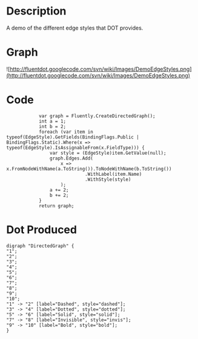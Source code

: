 # Description #

A demo of the different edge styles that DOT provides.

# Graph #

![http://fluentdot.googlecode.com/svn/wiki/Images/DemoEdgeStyles.png](http://fluentdot.googlecode.com/svn/wiki/Images/DemoEdgeStyles.png)

# Code #

```
            var graph = Fluently.CreateDirectedGraph();
            int a = 1;
            int b = 2;
            foreach (var item in typeof(EdgeStyle).GetFields(BindingFlags.Public | BindingFlags.Static).Where(x => typeof(EdgeStyle).IsAssignableFrom(x.FieldType))) {
                var style = (EdgeStyle)item.GetValue(null);
                graph.Edges.Add(
                    x => x.FromNodeWithName(a.ToString()).ToNodeWithName(b.ToString())
                             .WithLabel(item.Name)
                             .WithStyle(style)
                    );
                a += 2;
                b += 2;
            }
            return graph;

```

# Dot Produced #

```
digraph "DirectedGraph" {
"1";
"2";
"3";
"4";
"5";
"6";
"7";
"8";
"9";
"10";
"1" -> "2" [label="Dashed", style="dashed"];
"3" -> "4" [label="Dotted", style="dotted"];
"5" -> "6" [label="Solid", style="solid"];
"7" -> "8" [label="Invisible", style="invis"];
"9" -> "10" [label="Bold", style="bold"];
}
```